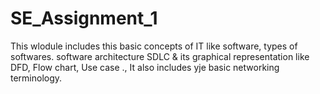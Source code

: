 # SE_Assignment_1
This wlodule includes this basic concepts of IT like software, types of softwares. software architecture SDLC & its graphical representation like DFD, Flow chart, Use case ., It also includes yje basic networking terminology.
